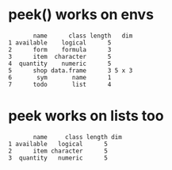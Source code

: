 # peek() works on envs

           name      class length   dim
    1 available    logical      5      
    2      form    formula      3      
    3      item  character      5      
    4  quantity    numeric      5      
    5      shop data.frame      3 5 x 3
    6       sym       name      1      
    7      todo       list      4      

# peek works on lists too

           name     class length dim
    1 available   logical      5    
    2      item character      5    
    3  quantity   numeric      5    

